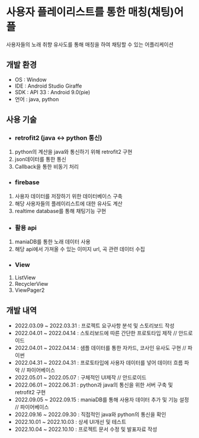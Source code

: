 # 사용자 플레이리스트를 통한 매칭(채팅)어플
사용자들의 노래 취향 유사도를 통해 매칭을 하여 채팅할 수 있는 어플리케이션

## 개발 환경
- OS : Window
- IDE : Android Studio Giraffe
- SDK : API 33 : Android 9.0(pie)
- 언어 : java, python

## 사용 기술
- ### retrofit2 (java <-> python 통신)
1. python의 계산을 java와 통신하기 위해 retrofit2 구현
2. json데이터를 통한 통신
3. Callback을 통한 비동기 처리

- ### firebase
1. 사용자 데이터를 저장하기 위한 데이터베이스 구축
2. 해당 사용자들의 플레이리스트에 대한 유사도 계산
3. realtime database를 통해 채팅기능 구현

- ### 활용 api
1. maniaDB를 통한 노래 데이터 사용
2. 해당 api에서 가져올 수 있는 이미지 url, 곡 관련 데이터 수집

- ### View
1. ListView
2. RecyclerView
3. ViewPager2

## 개발 내역
- 2022.03.09 ~ 2022.03.31 : 프로젝트 요구사항 분석 및 스토리보드 작성
- 2022.04.01 ~ 2022.04.14 : 스토리보드에 따른 간단한 프로토타입 제작 // 안드로이드
- 2022.04.01 ~ 2022.04.14 : 샘플 데이터를 통한 자카드, 코사인 유사도 구현 // 파이썬
- 2022.04.31 ~ 2022.04.31 : 프로토타입에 사용자 데이터를 넣어 데이터 흐름 파악 // 파이어베이스
- 2022.05.01 ~ 2022.05.07 : 구체적인 UI제작 // 안드로이드
- 2022.06.01 ~ 2022.06.31 : python과 java의 통신을 위한 서버 구축 및 retrofit2 구현
- 2022.09.05 ~ 2022.09.15 : maniaDB를 통해 사용자 데이터 추가 및 기능 설정 // 파이어베이스
- 2022.09.16 ~ 2022.09.30 : 직접적인 java와 python의 통신을 확인
- 2022.10.01 ~ 2022.10.03 : 상세 UI개선 및 테스트
- 2022.10.04 ~ 2022.10.10 : 프로젝트 문서 수정 및 발표자료 작성
